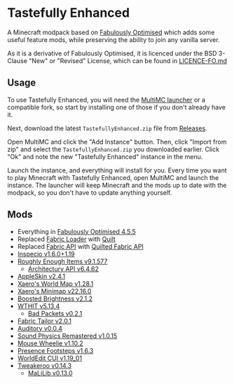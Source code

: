 # Tastefully Enhanced

A Minecraft modpack based on [Fabulously Optimised](https://github.com/Fabulously-Optimized/fabulously-optimized) which adds some useful feature mods, while preserving the ability to join any vanilla server.

As it is a derivative of Fabulously Optimised, it is licenced under the BSD 3-Clause "New" or "Revised" License, which can be found in [LICENCE-FO.md](LICENCE-FO.md)

## Usage

To use Tastefully Enhanced, you will need the [MultiMC launcher](https://multimc.org/) or a compatible fork, so start by installing one of those if you don't already have it.

Next, download the latest `TastefullyEnhanced.zip` file from [Releases](https://github.com/Seercat3160/tastefully-enhanced/releases/latest).

Open MultiMC and click the "Add Instance" button. Then, click "Import from zip" and select the `TastefullyEnhanced.zip` you downloaded earlier. Click "Ok" and note the new "Tastefully Enhanced" instance in the menu.

Launch the instance, and everything will install for you. Every time you want to play Minecraft with Tastefully Enhanced, open MultiMC and launch the instance. The launcher will keep Minecraft and the mods up to date with the modpack, so you don't have to update anything yourself.

## Mods

- Everything in [Fabulously Optimised 4.5.5](https://github.com/Fabulously-Optimized/fabulously-optimized/releases/tag/v4.5.5)
- Replaced [Fabric Loader](https://fabricmc.net/) with [Quilt](https://quiltmc.org/)
- Replaced [Fabric API](https://modrinth.com/mod/fabric-api) with [Quilted Fabric API](https://modrinth.com/mod/qsl/)
- [Inspecio v1.6.0+1.19](https://modrinth.com/mod/inspecio/version/1.6.0%2B1.19)
- [Roughly Enough Items v9.1.577](https://modrinth.com/mod/roughly-enough-items/version/9.1.577+fabric)
  - [Architectury API v6.4.62](https://modrinth.com/mod/architectury-api/version/6.4.62%2Bfabric)
- [AppleSkin v2.4.1](https://modrinth.com/mod/appleskin/version/fabric-mc1.19-2.4.1)
- [Xaero's World Map v1.28.1](https://www.curseforge.com/minecraft/mc-mods/xaeros-world-map/files/4026544)
- [Xaero's Minimap v22.16.0](https://www.curseforge.com/minecraft/mc-mods/xaeros-minimap/files/4026491)
- [Boosted Brightness v2.1.2](https://modrinth.com/mod/boosted-brightness/version/2.1.2)
- [WTHIT v5.13.4](https://modrinth.com/mod/wthit/version/quilt-5.13.4)
  - [Bad Packets v0.2.1](https://modrinth.com/mod/badpackets/version/fabric-0.2.1)
- [Fabric Tailor v2.0.1](https://modrinth.com/mod/fabrictailor/version/2.0.1)
- [Auditory v0.0.4](https://modrinth.com/mod/auditory/version/0.0.4)
- [Sound Physics Remastered v1.0.15](https://modrinth.com/mod/sound-physics-remastered/version/fabric-1.19.2-1.0.15)
- [Mouse Wheelie v1.10.2](https://modrinth.com/mod/mouse-wheelie/version/1.10.2%2Bmc1.19-pre1)
- [Presence Footsteps v1.6.3](https://modrinth.com/mod/presence-footsteps/version/1.6.3)
- [WorldEdit CUI v1.19_01](https://www.curseforge.com/minecraft/mc-mods/worldeditcui-fabric/files/3861076)
- [Tweakeroo v0.14.3](https://www.curseforge.com/minecraft/mc-mods/tweakeroo/files/3923075)
  - [MaLiLib v0.13.0](https://www.curseforge.com/minecraft/mc-mods/malilib/files/3923052)
